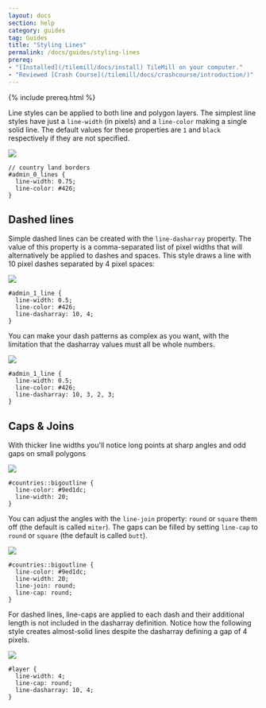 ```yaml
---
layout: docs
section: help
category: guides
tag: Guides
title: "Styling Lines"
permalink: /docs/guides/styling-lines
prereq:
- "[Installed](/tilemill/docs/install) TileMill on your computer."
- "Reviewed [Crash Course](/tilemill/docs/crashcourse/introduction/)"
---
```


{% include prereq.html %}

Line styles can be applied to both line and polygon layers. The simplest line styles have just a `line-width` (in pixels) and a `line-color` making a single solid line. The default values for these properties are `1` and `black` respectively if they are not specified.

<img src='/tilemill/assets/pages/styling-lines-1.png' class='fig-right' />

    // country land borders
    #admin_0_lines {
      line-width: 0.75;
      line-color: #426;
    }
    
## Dashed lines
    
Simple dashed lines can be created with the `line-dasharray` property. The value of this property is a comma-separated list of pixel widths that will alternatively be applied to dashes and spaces. This style draws a line with 10 pixel dashes separated by 4 pixel spaces:

<img src='/tilemill/assets/pages/styling-lines-2.png' class='fig-right' />

    #admin_1_line {
      line-width: 0.5;
      line-color: #426;
      line-dasharray: 10, 4;
    }
    
You can make your dash patterns as complex as you want, with the limitation that the dasharray values must all be whole numbers.

<img src='/tilemill/assets/pages/styling-lines-3.png' class='fig-right' />

    #admin_1_line {
      line-width: 0.5;
      line-color: #426;
      line-dasharray: 10, 3, 2, 3;
    }
    
## Caps & Joins

With thicker line widths you'll notice long points at sharp angles and odd gaps on small polygons

<img src='/tilemill/assets/pages/styling-lines-4.png' class='fig-right' />

    #countries::bigoutline {
      line-color: #9ed1dc;
      line-width: 20;
    }

You can adjust the angles with the `line-join` property: `round` or `square` them off (the default is called `miter`). The gaps can be filled by setting `line-cap` to `round` or `square` (the default is called `butt`).

<img src='/tilemill/assets/pages/styling-lines-5.png' class='fig-right' />

    #countries::bigoutline {
      line-color: #9ed1dc;
      line-width: 20;
      line-join: round;
      line-cap: round;
    }

For dashed lines, line-caps are applied to each dash and their additional length is not included in the dasharray definition. Notice how the following style creates almost-solid lines despite the dasharray defining a gap of 4 pixels.

<img src='/tilemill/assets/pages/styling-lines-6.png' class='fig-right' />

    #layer {
      line-width: 4;
      line-cap: round;
      line-dasharray: 10, 4;
    }

<!-- TODO: ## Roads with casing -->

<!-- TODO: ## Tunnels and railroads -->
